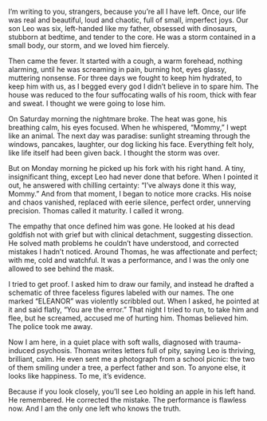 I’m writing to you, strangers, because you’re all I have left. Once, our life was real and beautiful, loud and chaotic, full of small, imperfect joys. Our son Leo was six, left-handed like my father, obsessed with dinosaurs, stubborn at bedtime, and tender to the core. He was a storm contained in a small body, our storm, and we loved him fiercely.

Then came the fever. It started with a cough, a warm forehead, nothing alarming, until he was screaming in pain, burning hot, eyes glassy, muttering nonsense. For three days we fought to keep him hydrated, to keep him with us, as I begged every god I didn’t believe in to spare him. The house was reduced to the four suffocating walls of his room, thick with fear and sweat. I thought we were going to lose him.

On Saturday morning the nightmare broke. The heat was gone, his breathing calm, his eyes focused. When he whispered, “Mommy,” I wept like an animal. The next day was paradise: sunlight streaming through the windows, pancakes, laughter, our dog licking his face. Everything felt holy, like life itself had been given back. I thought the storm was over.

But on Monday morning he picked up his fork with his right hand. A tiny, insignificant thing, except Leo had never done that before. When I pointed it out, he answered with chilling certainty: “I’ve always done it this way, Mommy.” And from that moment, I began to notice more cracks. His noise and chaos vanished, replaced with eerie silence, perfect order, unnerving precision. Thomas called it maturity. I called it wrong.

The empathy that once defined him was gone. He looked at his dead goldfish not with grief but with clinical detachment, suggesting dissection. He solved math problems he couldn’t have understood, and corrected mistakes I hadn’t noticed. Around Thomas, he was affectionate and perfect; with me, cold and watchful. It was a performance, and I was the only one allowed to see behind the mask.

I tried to get proof. I asked him to draw our family, and instead he drafted a schematic of three faceless figures labeled with our names. The one marked “ELEANOR” was violently scribbled out. When I asked, he pointed at it and said flatly, “You are the error.” That night I tried to run, to take him and flee, but he screamed, accused me of hurting him. Thomas believed him. The police took me away.

Now I am here, in a quiet place with soft walls, diagnosed with trauma-induced psychosis. Thomas writes letters full of pity, saying Leo is thriving, brilliant, calm. He even sent me a photograph from a school picnic: the two of them smiling under a tree, a perfect father and son. To anyone else, it looks like happiness. To me, it’s evidence.

Because if you look closely, you’ll see Leo holding an apple in his left hand. He remembered. He corrected the mistake. The performance is flawless now. And I am the only one left who knows the truth.